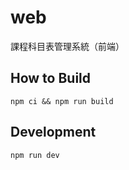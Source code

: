# web

課程科目表管理系統（前端）

## How to Build

```shell
npm ci && npm run build
```

## Development

```shell
npm run dev
```
